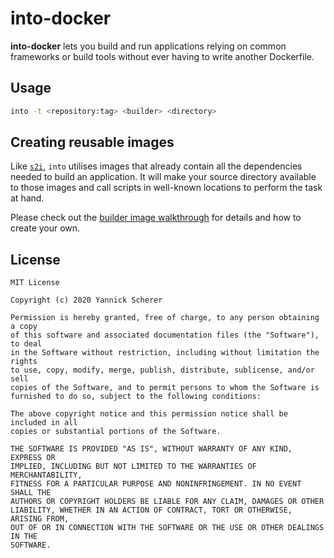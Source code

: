 # into-docker

**into-docker** lets you build and run applications relying on common frameworks
or build tools without ever having to write another Dockerfile.

## Usage

```sh
into -t <repository:tag> <builder> <directory>
```

## Creating reusable images

Like [`s2i`][s2i], `into` utilises images that already contain all the
dependencies needed to build an application. It will make your source directory
available to those images and call scripts in well-known locations to perform
the task at hand.

Please check out the [builder image walkthrough](doc/BUILDER_IMAGES.md) for
details and how to create your own.

[s2i]: https://github.com/openshift/source-to-image

## License

```
MIT License

Copyright (c) 2020 Yannick Scherer

Permission is hereby granted, free of charge, to any person obtaining a copy
of this software and associated documentation files (the "Software"), to deal
in the Software without restriction, including without limitation the rights
to use, copy, modify, merge, publish, distribute, sublicense, and/or sell
copies of the Software, and to permit persons to whom the Software is
furnished to do so, subject to the following conditions:

The above copyright notice and this permission notice shall be included in all
copies or substantial portions of the Software.

THE SOFTWARE IS PROVIDED "AS IS", WITHOUT WARRANTY OF ANY KIND, EXPRESS OR
IMPLIED, INCLUDING BUT NOT LIMITED TO THE WARRANTIES OF MERCHANTABILITY,
FITNESS FOR A PARTICULAR PURPOSE AND NONINFRINGEMENT. IN NO EVENT SHALL THE
AUTHORS OR COPYRIGHT HOLDERS BE LIABLE FOR ANY CLAIM, DAMAGES OR OTHER
LIABILITY, WHETHER IN AN ACTION OF CONTRACT, TORT OR OTHERWISE, ARISING FROM,
OUT OF OR IN CONNECTION WITH THE SOFTWARE OR THE USE OR OTHER DEALINGS IN THE
SOFTWARE.
```
